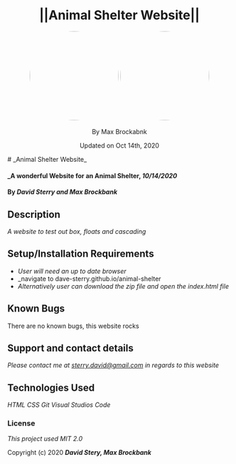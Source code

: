 <h1 align="center">||Animal Shelter Website||</h1>
<div align="center">
<img src="https://github.com/MaxBrockbank.png" width="200px" height="auto" style="border-radius: 100px">
<img src="https://github.com/Dave-Sterry.png" width="200px" height="auto" style="border-radius: 100px">
</div>
<p align="center">By Max Brockabnk</p>
<p align="center">Updated on Oct 14th, 2020</p>
# _Animal Shelter Website_

#### _A wonderful Website for an Animal Shelter, _10/14/2020_

#### By _**David Sterry and Max Brockbank**_

## Description

_A website to test out box, floats and cascading_

## Setup/Installation Requirements

* _User will need an up to date browser_
* _navigate to dave-sterry.github.io/animal-shelter
* _Alternatively user can download the zip file and open the index.html file_


## Known Bugs

There are no known bugs, this website rocks

## Support and contact details

_Please contact me at sterry.david@gmail.com in regards to this website_

## Technologies Used

_HTML_
_CSS_
_Git_
_Visual Studios Code_

### License

*This project used MIT 2.0*

Copyright (c) 2020 **_David Stery, Max Brockbank_**